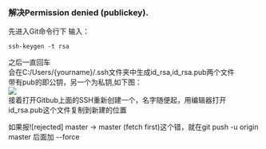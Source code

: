 ### 解决Permission denied (publickey).
先进入Git命令行下
输入：
```
ssh-keygen -t rsa
```
之后一直回车
<br>
会在C:/Users/{yourname}/.ssh文件夹中生成id_rsa,id_rsa.pub两个文件
<br>
带有pub的即公钥，另一个为私钥,如下图：
<br>
![](https://github.com/Bihanghang/Test/blob/master/MarkDownPictures/Capture.PNG)
<br>
接着打开Gitbub上面的SSH重新创建一个，名字随便起，用编辑器打开id_rsa.pub这个文件复制到新建的位置
<br>

如果报![rejected] master -> master (fetch first)这个错，就在git push -u origin master 后面加 --force



